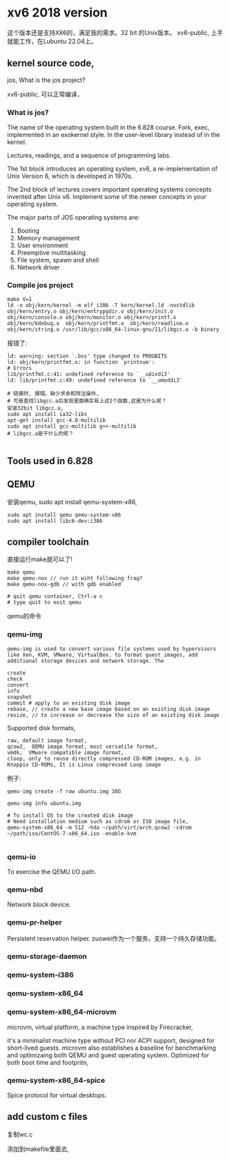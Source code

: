 # xv6 2018 version

这个版本还是支持X86的，满足我的需求。32 bit 的Unix版本。 xv6-public, 上手就能工作，在Lubuntu 22.04上。

## kernel source code,

jos, What is the jos project?

xv6-public, 可以正常编译，

### What is jos?

The name of the operating system built in the 6.828 course. Fork, exec, implemented in an exokernel style. In the user-level library instead of in the kernel.

Lectures, readings, and a sequence of programming labs.

The 1st block introduces an operating system, xv6, a re-implementation of Unix Version 6, which is developed in 1970s.

The 2nd block of lectures covers important operating systems concepts invented after Unix v6. Implement some of the newer concepts in your operating system.

The major parts of JOS  operating systems are: 

1. Booting
2. Memory management
3. User environment
4. Preemptive multitasking
5. File system, spawn and shell
6. Network driver

### Compile jos project

```shell
make V=1
ld -o obj/kern/kernel -m elf_i386 -T kern/kernel.ld -nostdlib obj/kern/entry.o obj/kern/entrypgdir.o obj/kern/init.o obj/kern/console.o obj/kern/monitor.o obj/kern/printf.o obj/kern/kdebug.o  obj/kern/printfmt.o  obj/kern/readline.o  obj/kern/string.o /usr/lib/gcc/x86_64-linux-gnu/11/libgcc.a -b binary 

```

报错了:

```shell
ld: warning: section `.bss' type changed to PROGBITS
ld: obj/kern/printfmt.o: in function `printnum':
# Errors
lib/printfmt.c:41: undefined reference to `__udivdi3'
ld: lib/printfmt.c:49: undefined reference to `__umoddi3'

# 链接时, 报错。缺少求余和除法操作,
# 可是查找libgcc.a后发现里面确实有上述2个函数,这是为什么呢？
安装32bit libgcc.a,
sudo apt install ia32-libs
apt-get install gcc-4.8-multilib
sudo apt install gcc-multilib g++-multilib
# libgcc.a是干什么的呢？


```


## Tools used in 6.828

## QEMU

安装qemu, sudo apt install qemu-system-x86,


```shell
sudo apt install qemu qemu-system-x86
sudo apt install libc6-dev:i386

```

## compiler toolchain

直接运行make就可以了!

```shell
make qemu
make qemu-nox // run it wiht following frag?
make qemu-nox-gdb // with gdb enabled

# quit qemu container, Ctrl-a c
# type quit to exit qemu

```

qemu的命令

### qemu-img

    qemu-img is used to convert various file systems used by hypervisors like Xen, KVM, VMware, VirtualBox. to format guest images, add additional storage devices and network storage. The 


```
create
check
convert
info
snapshot
commit # apply to an existing disk image
rebase, // create a new base image based on an existing disk image
resize, // to increase or decrease the size of an existing disk image

```

Supported disk formats,

```
raw, default image format, 
qcow2,  QEMU image format, most versatile format,
vmdk,  VMware compatible image format,
cloop, only to reuse directly compressed CD-ROM images, e.g. in Knoppix CD-ROMs, It is Linux compressed Loop image

```

例子:

```shell
qemu-img create -f raw ubuntu.img 10G

qemu-img info ubuntu.img

# To install OS to the created disk image
# Need installation medium such as cdrom or ISO image file,
qemu-system-x86_64 -m 512 -hda ~/path/virt/arch.qcow2 -cdrom ~/path/iso/CentOS-7-x86_64.iso -enable-kvm


```

### qemu-io
To exercise the QEMU I/O path.



### qemu-nbd
Network block device. 

### qemu-pr-helper
Persistent reservation helper.
zuowei作为一个服务，支持一个持久存储功能。


### qemu-storage-daemon


### qemu-system-i386

### qemu-system-x86_64

### qemu-system-x86_64-microvm
microvm, virtual platform, a machine type inspired by Firecracker,

it's a minimalist machine type without PCI nor ACPI support, designed for short-lived guests. microvm also establishes a baseline for benchmarking and optimizaing both QEMU and guest operating system. Optimized for both boot time and footpritn,


### qemu-system-x86_64-spice
Spice protocol for virtual desktops.



## add custom c files

复制wc.c

添加到makefile里面去,


